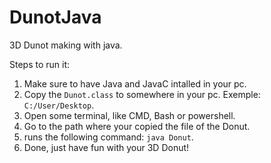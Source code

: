 # DunotJava
3D Dunot making with java.

Steps to run it:
1. Make sure to have Java and JavaC intalled in your pc.
2. Copy the `Dunot.class` to somewhere in your pc. Exemple: `C:/User/Desktop`.
3. Open some terminal, like CMD, Bash or powershell.
4. Go to the path where your copied the file of the Donut.
5. runs the following command: `java Donut`.
6. Done, just have fun with your 3D Donut!
